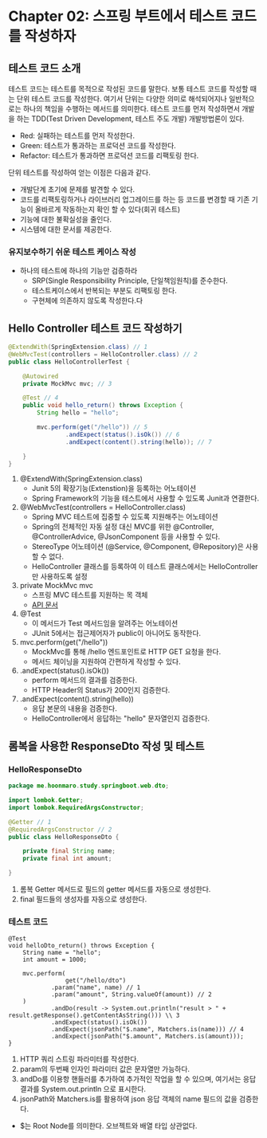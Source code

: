 # Chapter 02: 스프링 부트에서 테스트 코드를 작성하자

## 테스트 코드 소개
테스트 코드는 테스트를 목적으로 작성된 코드를 말한다. 보통 테스트 코드를 작성할 때는 단위 테스트 코드를 작성한다.
여기서 단위는 다양한 의미로 해석되어지나 일반적으로는 하나의 책임을 수행하는 메서드를 의미한다.
테스트 코드를 먼저 작성하면서 개발을 하는 TDD(Test Driven Development, 테스트 주도 개발) 개발방법론이 있다.
* Red: 실패하는 테스트를 먼저 작성한다.
* Green: 테스트가 통과하는 프로덕션 코드를 작성한다.
* Refactor: 테스트가 통과하면 프로덕션 코드를 리팩토링 한다.

단위 테스트를 작성하여 얻는 이점은 다음과 같다.
* 개발단계 초기에 문제를 발견할 수 있다.
* 코드를 리팩토링하거나 라이브러리 업그레이드를 하는 등 코드를 변경할 때 기존 기능이 올바르게 작동하는지 확인 할 수 있다(회귀 테스트)
* 기능에 대한 불확실성을 줄인다.
* 시스템에 대한 문서를 제공한다.

### 유지보수하기 쉬운 테스트 케이스 작성
* 하나의 테스트에 하나의 기능만 검증하라
  * SRP(Single Responsibility Principle, 단일책임원칙)를 준수한다.
  * 테스트케이스에서 반복되는 부분도 리팩토링 한다.
  * 구현체에 의존하지 않도록 작성한다.다

## Hello Controller 테스트 코드 작성하기
```java
@ExtendWith(SpringExtension.class) // 1
@WebMvcTest(controllers = HelloController.class) // 2
public class HelloControllerTest {

    @Autowired
    private MockMvc mvc; // 3

    @Test // 4
    public void hello_return() throws Exception {
        String hello = "hello";

        mvc.perform(get("/hello")) // 5
                .andExpect(status().isOk()) // 6
                .andExpect(content().string(hello)); // 7

    }
}
```
1. @ExtendWith(SpringExtension.class)
    * Junit 5의 확장기능(Extenstion)을 등록하는 어노테이션
    * Spring Framework의 기능을 테스트에서 사용할 수 있도록 Junit과 연결한다.
2. @WebMvcTest(controllers = HelloController.class)
    * Spring MVC 테스트에 집중할 수 있도록 지원해주는 어노테이션
    * Spring의 전체적인 자동 설정 대신 MVC를 위한 @Controller, @ControllerAdvice, @JsonComponent 등을 사용할 수 있다.
    * StereoType 어노테이션 (@Service, @Component, @Repository)은 사용할 수 없다.
    * HelloController 클래스를 등록하여 이 테스트 클래스에서는 HelloController만 사용하도록 설정
3. private MockMvc mvc
    * 스프링 MVC 테스트를 지원하는 목 객체
    * [API 문서](https://docs.spring.io/spring-framework/docs/current/javadoc-api/org/springframework/test/web/servlet/MockMvc.html)
4. @Test
    * 이 메서드가 Test 메서드임을 알려주는 어노테이션
    * JUnit 5에서는 접근제어자가 public이 아니어도 동작한다.
5. mvc.perform(get("/hello"))
    * MockMvc를 통해 /hello 엔드포인트로 HTTP GET 요청을 한다.
    * 메서드 체이닝을 지원하여 간편하게 작성할 수 있다.
6. .andExpect(status().isOk())
    * perform 메서드의 결과를 검증한다.
    * HTTP Header의 Status가 200인지 검증한다.
7. .andExpect(content().string(hello))
    * 응답 본문의 내용을 검증한다.
    * HelloController에서 응답하는 "hello" 문자열인지 검증한다.


## 롬복을 사용한 ResponseDto 작성 및 테스트

### HelloResponseDto
```java
package me.hoonmaro.study.springboot.web.dto;

import lombok.Getter;
import lombok.RequiredArgsConstructor;

@Getter // 1
@RequiredArgsConstructor // 2
public class HelloResponseDto {

    private final String name;
    private final int amount;

}
```
1. 롬복 Getter 메서드로 필드의 getter 메서드를 자동으로 생성한다.
2. final 필드들의 생성자를 자동으로 생성한다.

### 테스트 코드 
```
@Test
void helloDto_return() throws Exception {
    String name = "hello";
    int amount = 1000;

    mvc.perform(
                get("/hello/dto")
            .param("name", name) // 1
            .param("amount", String.valueOf(amount)) // 2
    )
            .andDo(result -> System.out.println("result > " + result.getResponse().getContentAsString())) \\ 3
            .andExpect(status().isOk())
            .andExpect(jsonPath("$.name", Matchers.is(name))) // 4
            .andExpect(jsonPath("$.amount", Matchers.is(amount)));
}
```
1. HTTP 쿼리 스트링 파라미터를 작성한다. 
2. param의 두번째 인자인 파라미터 값은 문자열만 가능하다.
3. andDo를 이용항 핸들러를 추가하여 추가적인 작업을 할 수 있으며, 여기서는 응답 결과를 System.out.println 으로 표시한다.
4. jsonPath와 Matchers.is를 활용하여 json 응답 객체의 name 필드의 값을 검증한다.
  * $는 Root Node를 의미한다. 오브젝트와 배열 타입 상관없다.

